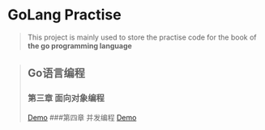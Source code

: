 # GoLang Practise
> This project is mainly used to store the practise code for the book of **the go programming language**

> ## Go语言编程
> ### 第三章 面向对象编程 
> [Demo](./Simple-Media-Player/Readme.md)
> ###第四章 并发编程
> [Demo](./cgss/Readme.md)